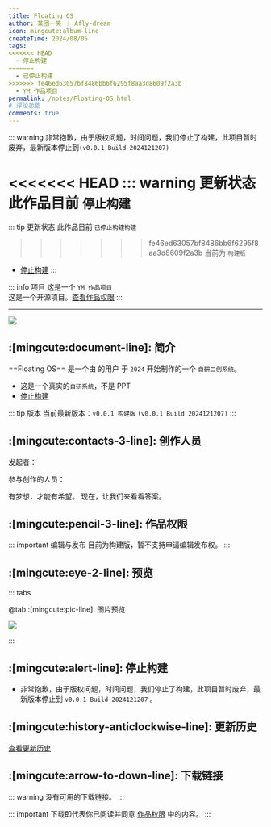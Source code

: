 ```yaml
---
title: Floating OS
author: 某团一笑 ︱ Afly-dream
icon: mingcute:album-line
createTime: 2024/08/05
tags:
<<<<<<< HEAD
  - 停止构建
=======
  - 已停止构建
>>>>>>> fe46ed63057bf8486bb6f6295f8aa3d8609f2a3b
  - YM 作品项目
permalink: /notes/Floating-OS.html
# 评论功能
comments: true
---
```

::: warning 
非常抱歉，由于版权问题，时间问题，我们停止了构建，此项目暂时废弃，最新版本停止到`(v0.0.1 Build 2024121207)`

<<<<<<< HEAD
::: warning 更新状态
此作品目前 `停止构建`  
=======
::: tip 更新状态
此作品目前 `已停止构建构建`  
>>>>>>> fe46ed63057bf8486bb6f6295f8aa3d8609f2a3b
当前为 `构建版`
- [停止构建](#停止构建)
:::

::: info 项目
这是一个 `YM 作品项目`  
这是一个开源项目。[查看作品权限](#作品权限)
:::

---

![](https://ri.youming.v6.army/ft.png)

## :[mingcute:document-line]: 简介

==Floating OS== 是一个由 <Badge text="Youming 工作室" type="tip" /> 的用户 <Badge text="Afly-dream" type="info" /> 于 `2024` 开始制作的一个 `自研二创系统`。

- 这是一个真实的`自研系统`，不是 PPT
- [停止构建](#停止构建)


::: tip 版本
当前最新版本：`v0.0.1 构建版` `(v0.0.1 Build 2024121207)`
:::

## :[mingcute:contacts-3-line]: 创作人员

发起者：<Badge text="Afly-dream" type="warning" />

参与创作的人员：<Badge text="某团一笑" type="info" />

<LinkCard title="Afly-dream" icon="https://ri.youming.v6.army/tx-3-ys.png" href="/notes/更多/工作室.html#afly-dream">
    有梦想，才能有希望。
</LinkCard>

<LinkCard title="某团一笑" icon="https://ri.youming.v6.army/tx-2-ys.png" href="/notes/更多/工作室.html#某团一笑">
    现在，让我们来看看答案。
</LinkCard>

## :[mingcute:pencil-3-line]: 作品权限

::: important 编辑与发布
目前为构建版，暂不支持申请编辑发布权。
:::

## :[mingcute:eye-2-line]: 预览

::: tabs

@tab :[mingcute:pic-line]: 图片预览

![](https://ri.youming.v6.army/ft-yl.png)

:::

## :[mingcute:alert-line]: 停止构建

- 非常抱歉，由于版权问题，时间问题，我们停止了构建，此项目暂时废弃，最新版本停止到 `v0.0.1 Build 2024121207` 。

## :[mingcute:history-anticlockwise-line]: 更新历史

[查看更新历史](/notes/更新历史/Floating-OS.html)

## :[mingcute:arrow-to-down-line]: 下载链接

::: warning 没有可用的下载链接。
:::

::: important 下载即代表你已阅读并同意 [作品权限](#作品权限) 中的内容。
:::
